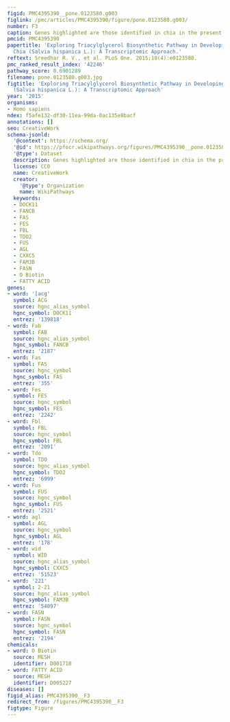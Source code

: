 ```yaml
---
figid: PMC4395390__pone.0123580.g003
figlink: /pmc/articles/PMC4395390/figure/pone.0123580.g003/
number: F3
caption: Genes highlighted are those identified in chia in the present study.
pmcid: PMC4395390
papertitle: 'Exploring Triacylglycerol Biosynthetic Pathway in Developing Seeds of
  Chia (Salvia hispanica L.): A Transcriptomic Approach.'
reftext: Sreedhar R. V., et al. PLoS One. 2015;10(4):e0123580.
pmc_ranked_result_index: '42246'
pathway_score: 0.6901289
filename: pone.0123580.g003.jpg
figtitle: 'Exploring Triacylglycerol Biosynthetic Pathway in Developing Seeds of Chia
  (Salvia hispanica L.): A Transcriptomic Approach'
year: '2015'
organisms:
- Homo sapiens
ndex: f5afe132-df30-11ea-99da-0ac135e8bacf
annotations: []
seo: CreativeWork
schema-jsonld:
  '@context': https://schema.org/
  '@id': https://pfocr.wikipathways.org/figures/PMC4395390__pone.0123580.g003.html
  '@type': Dataset
  description: Genes highlighted are those identified in chia in the present study.
  license: CC0
  name: CreativeWork
  creator:
    '@type': Organization
    name: WikiPathways
  keywords:
  - DOCK11
  - FANCB
  - FAS
  - FES
  - FBL
  - TDO2
  - FUS
  - AGL
  - CXXC5
  - FAM3B
  - FASN
  - O Biotin
  - FATTY ACID
genes:
- word: '[acg'
  symbol: ACG
  source: hgnc_alias_symbol
  hgnc_symbol: DOCK11
  entrez: '139818'
- word: Fab
  symbol: FAB
  source: hgnc_alias_symbol
  hgnc_symbol: FANCB
  entrez: '2187'
- word: Fas
  symbol: FAS
  source: hgnc_symbol
  hgnc_symbol: FAS
  entrez: '355'
- word: Fes
  symbol: FES
  source: hgnc_symbol
  hgnc_symbol: FES
  entrez: '2242'
- word: Fbl
  symbol: FBL
  source: hgnc_symbol
  hgnc_symbol: FBL
  entrez: '2091'
- word: Tdo
  symbol: TDO
  source: hgnc_alias_symbol
  hgnc_symbol: TDO2
  entrez: '6999'
- word: Fus
  symbol: FUS
  source: hgnc_symbol
  hgnc_symbol: FUS
  entrez: '2521'
- word: agl
  symbol: AGL
  source: hgnc_symbol
  hgnc_symbol: AGL
  entrez: '178'
- word: wid
  symbol: WID
  source: hgnc_alias_symbol
  hgnc_symbol: CXXC5
  entrez: '51523'
- word: '221'
  symbol: 2-21
  source: hgnc_alias_symbol
  hgnc_symbol: FAM3B
  entrez: '54097'
- word: FASN
  symbol: FASN
  source: hgnc_symbol
  hgnc_symbol: FASN
  entrez: '2194'
chemicals:
- word: O Biotin
  source: MESH
  identifier: D001710
- word: FATTY ACID
  source: MESH
  identifier: D005227
diseases: []
figid_alias: PMC4395390__F3
redirect_from: /figures/PMC4395390__F3
figtype: Figure
---
```

